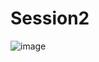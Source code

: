 # Session2
 
![image](https://github.com/safae12-1/Session2/assets/124156186/f3959285-6e1c-4e0e-ace7-8a2232e3ef6d)
